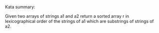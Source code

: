 Kata summary:

Given two arrays of strings a1 and a2 return a sorted array r in lexicographical order of the strings of a1 which are substrings of strings of a2.